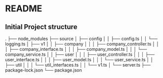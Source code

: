 # README

## Initial Project structure
.
├── node_modules
├── source
│   ├── config
│   │   ├── config.ts
│   │   └── logging.ts
│   ├── v1
│   │   ├── company
│   │   │   ├── company_controller.ts
│   │   │   ├── company_interface.ts
│   │   │   ├── company_model.ts
│   │   │   └── company_service.ts
│   │   ├── user
│   │   │   ├── user_controller.ts
│   │   │   ├── user_interface.ts
│   │   │   ├── user_model.ts
│   │   │   └── user_service.ts
│   │   ├── util
│   │   │   └── util_interfaces.ts
│   │   └── v1.ts
│   └── server.ts
├── package-lock.json
└── package.json   
